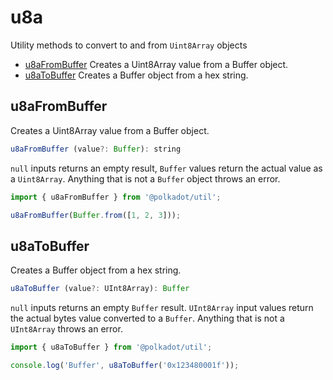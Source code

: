 # u8a

Utility methods to convert to and from `Uint8Array` objects 

- [u8aFromBuffer](#u8afrombuffer) Creates a Uint8Array value from a Buffer object.
- [u8aToBuffer](#u8atobuffer) Creates a Buffer object from a hex string.

## u8aFromBuffer

Creates a Uint8Array value from a Buffer object.

```js
u8aFromBuffer (value?: Buffer): string
```


`null` inputs returns an empty result, `Buffer` values return the actual value as a `Uint8Array`. Anything that is not a `Buffer` object throws an error.

```js
import { u8aFromBuffer } from '@polkadot/util';

u8aFromBuffer(Buffer.from([1, 2, 3]));
```

## u8aToBuffer

Creates a Buffer object from a hex string.

```js
u8aToBuffer (value?: UInt8Array): Buffer
```


`null` inputs returns an empty `Buffer` result. `UInt8Array` input values return the actual bytes value converted to a `Buffer`. Anything that is not a `UInt8Array` throws an error.

```js
import { u8aToBuffer } from '@polkadot/util';

console.log('Buffer', u8aToBuffer('0x123480001f'));
```